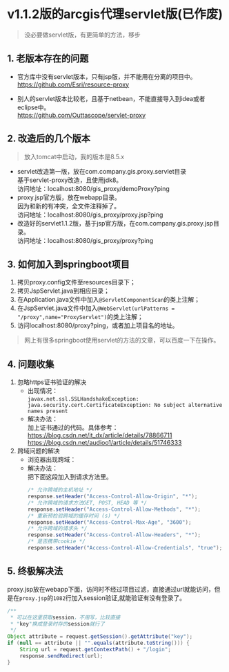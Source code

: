 # v1.1.2版的arcgis代理servlet版(已作废)
> 没必要做servlet版，有更简单的方法，移步
## 1. 老版本存在的问题
- 官方库中没有servlet版本，只有jsp版，并不能用在分离的项目中。   
https://github.com/Esri/resource-proxy

- 别人的servlet版本比较老，且基于netbean，不能直接导入到idea或者eclipse中。     
https://github.com/Outtascope/servlet-proxy

## 2. 改造后的几个版本
> 放入tomcat中启动，我的版本是8.5.x
- servlet改造第一版，放在com.company.gis.proxy.servlet目录     
    基于servlet-proxy改造，且使用jdk8。   
    访问地址：localhost:8080/gis_proxy/demoProxy?ping
- proxy.jsp官方版，放在webapp目录。    
    因为和新的有冲突，全文件注释掉了。   
    访问地址：localhost:8080/gis_proxy/proxy.jsp?ping
- 改造好的servlet1.1.2版，基于jsp官方版，在com.company.gis.proxy.jsp目录。     
    访问地址：localhost:8080/gis_proxy/proxy?ping  

## 3. 如何加入到springboot项目
1. 拷贝proxy.config文件至resources目录下；
2. 拷贝JspServlet.java到相应目录；
2. 在Application.java文件中加入`@ServletComponentScan`的类上注解；
3. 在JspServlet.java文件中加入`@WebServlet(urlPatterns = "/proxy",name="ProxyServlet")`的类上注解；
4. 访问localhost:8080/proxy?ping，或者加上项目名的地址。
> 网上有很多springboot使用servlet的方法的文章，可以百度一下在操作。  

## 4. 问题收集
1. 忽略https证书验证的解决
    - 出现情况：     
        `javax.net.ssl.SSLHandshakeException: java.security.cert.CertificateException: No subject alternative names present`        
    - 解决办法：     
        加上证书通过的代码。具体参考：     
        https://blog.csdn.net/it_dx/article/details/78866711        
        https://blog.csdn.net/audioo1/article/details/51746333      
2. 跨域问题的解决
    - 浏览器出现跨域：
    - 解决办法：     
        把下面这段加入到请求方法里。
        ```java
        /* 允许跨域的主机地址 */
        response.setHeader("Access-Control-Allow-Origin", "*");
        /* 允许跨域的请求方法GET, POST, HEAD 等 */
        response.setHeader("Access-Control-Allow-Methods", "*");
        /* 重新预检验跨域的缓存时间 (s) */
        response.setHeader("Access-Control-Max-Age", "3600");
        /* 允许跨域的请求头 */
        response.setHeader("Access-Control-Allow-Headers", "*");
        /* 是否携带cookie */
        response.setHeader("Access-Control-Allow-Credentials", "true");
        ```        
        
## 5. 终极解决法
proxy.jsp放在webapp下面，访问时不经过项目过滤，直接通过url就能访问，但是在`proxy.jsp`的`1082`行加入session验证,就能验证有没有登录了。    
```java
/**
 * 可以在这里获取session，不用写，比较直接
 * "key"换成登录时存的session就行了
 */
Object attribute = request.getSession().getAttribute("key");
if (null == attribute || "".equals(attribute.toString())) {
    String url = request.getContextPath() + "/login";
    response.sendRedirect(url);
}
```
